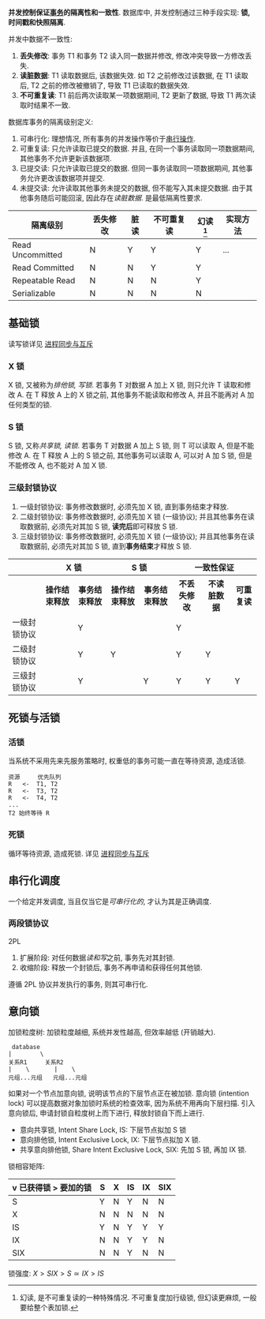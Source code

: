 **并发控制保证[事务](数据安全性.md)的隔离性和一致性**. 数据库中, 并发控制通过三种手段实现: **锁, 时间戳和快照隔离**.

并发中数据不一致性:
1. **丢失修改**: 事务 T1 和事务 T2 读入同一数据并修改, 修改冲突导致一方修改丢失.
2. **读脏数据**: T1 读取数据后, 该数据失效. 如 T2 之前修改过该数据, 在 T1  读取后, T2 之前的修改被撤销了, 导致 T1 已读取的数据失效.
3. **不可重复读**: T1 前后两次读取某一项数据期间, T2 更新了数据, 导致 T1 两次读取时结果不一致.

数据库事务的隔离级别定义:
1. 可串行化: 理想情况, 所有事务的并发操作等价于[串行操作](../../../Security/动态测试/并发安全/Happens%20Before.md).
2. 可重复读: 只允许读取已提交的数据. 并且, 在同一个事务读取同一项数据期间, 其他事务不允许更新该数据项.
3. 已提交读: 只允许读取已提交的数据. 但同一事务读取同一项数据期间, 其他事务允许更改该数据项并提交.
4. 未提交读: 允许读取其他事务未提交的数据, 但不能写入其未提交数据. 由于其他事务随后可能回滚, 因此存在*读脏数据*. 是最低隔离性要求.

| 隔离级别         |  丢失修改   | 脏读 | 不可重复读 | 幻读[^1] | 实现方法 |
| ---------------- | --- | ---- | ---------- | -------- | -------- |
| Read Uncommitted |  N   | Y    | Y          | Y        | ...      |
| Read Committed   |  N   | N    | Y          | Y        |          |
| Repeatable Read  |  N   | N    | N          | Y        |          |
| Serializable     |  N   | N    | N          | N        |          |


## 基础锁

读写锁详见 [进程同步与互斥](../../../System/Process/进程同步与互斥.md)

### X 锁

X 锁, 又被称为*排他锁, 写锁*. 若事务 T 对数据 A 加上 X 锁, 则只允许 T 读取和修改 A. 在 T 释放 A 上的 X 锁之前, 其他事务不能读取和修改 A, 并且不能再对 A 加任何类型的锁.

### S 锁

S 锁, 又称*共享锁, 读锁*. 若事务 T 对数据 A 加上 S 锁, 则 T 可以读取 A, 但是不能修改 A. 在 T 释放 A 上的 S 锁之前, 其他事务可以读取 A, 可以对 A 加 S 锁, 但是不能修改 A, 也不能对 A 加 X 锁.

### 三级封锁协议

1. 一级封锁协议: 事务修改数据时, 必须先加 X 锁, 直到事务结束才释放.
2. 二级封锁协议: 事务修改数据时, 必须先加 X 锁 (一级协议); 并且其他事务在读取数据前, 必须先对其加 S 锁, **读完后**即可释放 S 锁.
3. 三级封锁协议: 事务修改数据时, 必须先加 X 锁 (一级协议); 并且其他事务在读取数据前, 必须先对其加 S 锁, 直到**事务结束**才释放 S 锁.

<table>
<tr>
	<th></th>
	<th colspan="2">X 锁</th>
	<th colspan="2">S 锁</th>
	<th colspan="3">一致性保证</th>
</tr>
<tr>
	<th></th>
	<th>操作结束释放</th>
	<th>事务结束释放</th>
	<th>操作结束释放</th>
	<th>事务结束释放</th>
	<th>不丢失修改</th>
	<th>不读脏数据</th>
	<th>可重复读</th>
</tr>
<tr>
	<td>一级封锁协议</th> <td></td> <td>Y</td> <td></td> <td></td> <td>Y</td> <td></td> <td></td>
</tr>
<tr>
	<td>二级封锁协议</th> <td></td> <td>Y</td> <td>Y</td> <td></td> <td>Y</td> <td>Y</td> <td></td>
</tr>
<tr>
	<td>三级封锁协议</th> <td></td> <td>Y</td> <td></td> <td>Y</td> <td>Y</td> <td>Y</td> <td>Y</td>
</tr>
</table>

## 死锁与活锁

### 活锁

当系统不采用先来先服务策略时, 权重低的事务可能一直在等待资源, 造成活锁.

```
资源     优先队列
R   <-  T1, T2
R   <-  T3, T2
R   <-  T4, T2
...
T2 始终等待 R
```

### 死锁

循环等待资源, 造成死锁. 详见 [进程同步与互斥](../../../System/Process/进程同步与互斥.md)

## 串行化调度

一个给定并发调度, 当且仅当它是*可串行化的*, 才认为其是正确调度.

### 两段锁协议

2PL
1. 扩展阶段: 对任何数据*读和写*之前, 事务先对其封锁.
2. 收缩阶段: 释放一个封锁后, 事务不再申请和获得任何其他锁.

遵循 2PL 协议并发执行的事务, 则其可串行化.

## 意向锁

加锁粒度树: 加锁粒度越细, 系统并发性越高, 但效率越低 (开销越大).

```
 database
|        \
关系R1     关系R2
|    \       |    \
元组...元组   元组...元组
```

如果对一个节点加意向锁, 说明该节点的下层节点正在被加锁. 意向锁 (intention lock) 可以提高数据对象加锁时系统的检查效率, 因为系统不用再向下层扫描. 引入意向锁后, 申请封锁自粒度树上而下进行, 释放封锁自下而上进行.

- 意向共享锁, Intent Share Lock, IS: 下层节点拟加 S 锁
- 意向排他锁, Intent Exclusive Lock, IX: 下层节点拟加 X 锁.
- 共享意向排他锁, Share Intent Exclusive Lock, SIX: 先加 S 锁, 再加 IX 锁.

锁相容矩阵:

| v 已获得锁 > 要加的锁 | S   | X   | IS  | IX  | SIX |
| --------------------- | --- | --- | --- | --- | --- |
| S                     | Y   | N   | Y   | N   | N   |
| X                     | N   | N   | N   | N   | N   |
| IS                    | Y   | N   | Y   | Y   | Y   |
| IX                    | N   | N   | Y   | Y   | N   |
| SIX                   | N   | N   | Y   | N   | N    |

锁强度: $X>SIX> S\simeq IX >IS$

[^1]: 幻读, 是不可重复读的一种特殊情况. 不可重复度加行级锁, 但幻读更麻烦, 一般要给整个表加锁.